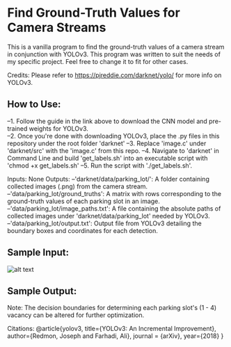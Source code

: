 # Find Ground-Truth Values for Camera Streams #
This is a vanilla program to find the ground-truth values of a camera stream in conjunction with YOLOv3. This program was written to suit the needs of my specific project. Feel free to change it to fit for other cases. 


Credits: Please refer to https://pjreddie.com/darknet/yolo/ for more info on YOLOv3.

## How to Use:
–1. Follow the guide in the link above to download the CNN model and pre-trained weights for YOLOv3.<br/>
–2. Once you're done with downloading YOLOv3, place the .py files in this repository under the root folder 'darknet'
–3. Replace 'image.c' under 'darknet/src' with the 'image.c' from this repo.
–4. Navigate to 'darknet' in Command Line and build 'get_labels.sh' into an executable script with 'chmod +x get_labels.sh'
–5. Run the script with './get_labels.sh'.

Inputs: None
Outputs:
–'darknet/data/parking_lot/': A folder containing collected images (.png) from the camera stream.  
–'data/parking_lot/ground_truths': A matrix with rows corresponding to the ground-truth values of each parking slot in an image.  
–'data/parking_lot/image_paths.txt': A file containing the absolute paths of collected images under 'darknet/data/parking_lot' needed by YOLOv3.  
–'data/parking_lot/output.txt': Output file from YOLOv3 detailing the boundary boxes and coordinates for each detection.  

## Sample Input:
![alt text](https://github.com/hankchau/camera_ground_truths_generator/parking_lot_sample/image01.png?raw=true)

## Sample Output:


Note: The decision boundaries for determining each parking slot's (1 - 4) vacancy can be altered for further optimization.

Citations: 
@article{yolov3,
  title={YOLOv3: An Incremental Improvement},
  author={Redmon, Joseph and Farhadi, Ali},
  journal = {arXiv},
  year={2018}
}
